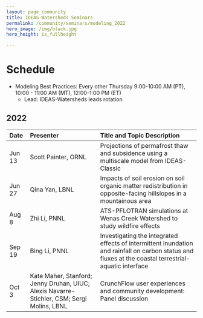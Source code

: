 ```yaml
---
layout: page_community
title: IDEAS-Watersheds Seminars
permalink: /community/seminars/modeling_2022
hero_image: /img/black.jpg
hero_height: is_fullheight

---
```


# Schedule
* Modeling Best Practices: Every other Thursday 9:00-10:00 AM (PT), 10:00 - 11:00 AM (MT), 12:00-1:00 PM (ET)
  - Lead:  IDEAS-Watersheds leads rotation

## 2022

| Date        |  Presenter                             | Title and Topic Description                    |
|:------------|:---------------------------------------|:-----------------------------------------------|
| Jun 13      | Scott Painter, ORNL                    | Projections of permafrost thaw and subsidence using a multiscale model from IDEAS-Classic |
| Jun 27     | Qina Yan, LBNL                        | Impacts of soil erosion on soil organic matter redistribution in opposite-facing hillslopes in a mountainous area |
| Aug 8      | Zhi Li, PNNL                        | ATS-PFLOTRAN simulations at Wenas Creek Watershed to study wildfire effects |
| Sep 19     | Bing Li, PNNL                        | Investigating the integrated effects of intermittent inundation and rainfall on carbon status and fluxes at the coastal terrestrial-aquatic interface |
| Oct 3      | Kate Maher, Stanford; Jenny Druhan, UIUC; Alexis Navarre-Stichler, CSM; Sergi Molins, LBNL  | CrunchFlow user experiences and community development: Panel discussion |

